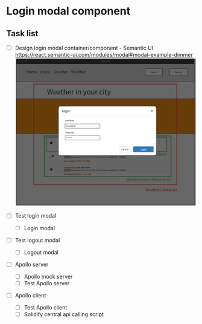 # Login modal component

## Task list
- [ ] Design login modal container/component - Semantic UI https://react.semantic-ui.com/modules/modal#modal-example-dimmer
![alt text](./images/login-modal-mockup.jpg "Login component mockup")

- [ ] Test login modal
  - [ ] Login modal
- [ ] Test logout modal
  - [ ] Logout modal
- [ ] Apollo server
  - [ ] Apollo mock server
  - [ ] Test Apollo server
- [ ] Apollo client
  - [ ] Test Apollo client
  - [ ] Solidify central api calling script
